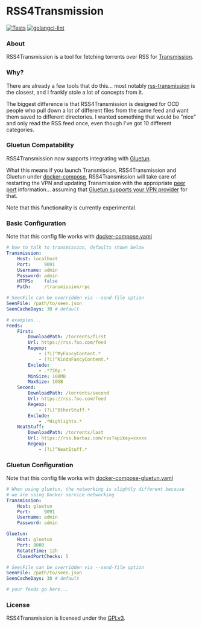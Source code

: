 # RSS4Transmission

[![Tests](https://github.com/synfinatic/rss4transmission/actions/workflows/tests.yml/badge.svg)](https://github.com/synfinatic/rss4transmission/actions/workflows/tests.yml)
[![golangci-lint](https://github.com/synfinatic/rss4transmission/actions/workflows/golangci-lint.yml/badge.svg)](https://github.com/synfinatic/rss4transmission/actions/workflows/golangci-lint.yml)

### About

RSS4Transmission is a tool for fetching torrents over RSS for [Transmission](
https://transmissionbt.com).

### Why?

There are already a few tools that do this... most notably [rss-transmission](
https://github.com/nning/transmission-rss) is the closest, and I frankly stole
a lot of concepts from it.

The biggest difference is that RSS4Transmission is designed for OCD people who
pull down a lot of different files from the same feed and want them saved to
different directories.  I wanted something that would be "nice" and only
read the RSS feed once, even though I've got 10 different categories.

### Gluetun Compatability

RSS4Transmission now supports integrating with [Gluetun](https://github.com/qdm12/gluetun).

What this means if you launch Transmission, RSS4Transmission and Gluetun under [docker-compose](docker-compose-gluetun.yaml),
RSS4Transmission will take care of restarting the VPN and updating Transmission with the appropriate
[peer port](https://github.com/transmission/transmission/blob/main/docs/Port-Forwarding-Guide.md) information...
assuming that [Gluetun supports your VPN provider](https://github.com/qdm12/gluetun-wiki/blob/main/setup/advanced/vpn-port-forwarding.md)
for that.

Note that this functionality is currently experimental.

### Basic Configuration

Note that this config file works with [docker-compose.yaml](docker-compose.yaml)

```yaml
# how to talk to transmission, defaults shown below
Transmission:
    Host: localhost
    Port:     9091
    Username: admin
    Password: admin
    HTTPS:    false
    Path:     /transmission/rpc

# SeenFile can be overridden via --send-file option
SeenFile: /path/to/seen.json
SeenCacheDays: 30 # default

# examples...
Feeds:
    First:
        DownloadPath: /torrents/first
        Url: https://rss.foo.com/feed
        Regexp:
            - (?i)^MyFancyContent.*
            - (?i)^KindaFancyContent.*
        Exclude:
            - .*720p.*
        MinSize: 100MB
        MaxSize: 10GB
    Second:
        DownloadPath: /torrents/second
        Url: https://rss.foo.com/feed
        Regexp:
            - (?i)^OtherStuff.*
        Exclude:
            - .*Highlights.*
    NeatStuff:
        DownloadPath: /torrents/last
        Url: https://rss.barbaz.com/rss?apikey=xxxxx
        Regexp:
            - (?i)^NeatStuff.*
```

### Gluetun Configuration

Note that this config file works with [docker-compose-gluetun.yaml](docker-compose-gluetun.yaml)

```yaml
# When using gluetun, the networking is slightly different because
# we are using Docker service networking
Transmission:
    Host: gluetun
    Port:     9091
    Username: admin
    Password: admin

Gluetun:
    Host: gluetun
    Port: 8000
    RotateTime: 12h
    ClosedPortChecks: 5

# SeenFile can be overridden via --send-file option
SeenFile: /path/to/seen.json
SeenCacheDays: 30 # default

# your feeds go here...
```

### License

RSS4Transmission is licensed under the [GPLv3](LICENSE).
